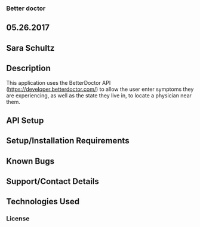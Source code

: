 ### Better doctor
## 05.26.2017

## Sara Schultz

## Description

This application uses the BetterDoctor API (https://developer.betterdoctor.com/) to allow the user enter symptoms they are experiencing, as well as the state they live in, to locate a physician near them.

## API Setup


## Setup/Installation Requirements

## Known Bugs

## Support/Contact Details

## Technologies Used

### License
